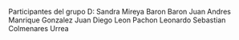 Participantes del grupo D:
Sandra Mireya Baron Baron
Juan Andres Manrique Gonzalez
Juan Diego Leon Pachon
Leonardo Sebastian Colmenares Urrea
